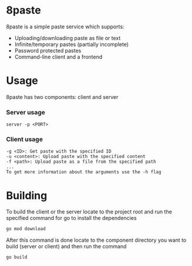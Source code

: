 # 8paste
8paste is a simple paste service which supports:
- Uploading/downloading paste as file or text
- Infinite/temporary pastes (partially incomplete)
- Password protected pastes
- Command-line client and a frontend
# Usage
8paste has two components: client and server
### Server usage
```
server -p <PORT>
```
### Client usage
```
-g <ID>: Get paste with the specified ID
-u <content>: Upload paste with the specified content
-f <path>: Upload paste as a file from the specified path
...
To get more information about the arguments use the -h flag
```
# Building
To build the client or the server locate to the project root and run the specified command for go to install the dependencies
```bash
go mod download
```
After this command is done locate to the component directory you want to build (server or client) and then run the command
```bash
go build
```
